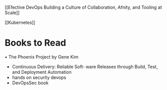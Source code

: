 [[Efective DevOps Building a Culture of Collaboration, Afnity, and Tooling at Scale]]

[[Kubernetes]]

# Books to Read
• The Phoenix Project by Gene Kim
* Continuous Delivery: Reliable Soft‐ ware Releases through Build, Test, and Deployment Automation
* hands on security devops
* DevOpsSec book

